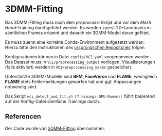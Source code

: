 
# 3DMM-Fitting

Das 3DMM-Fitting muss nach dem _preprocess_-Skript und vor dem _Mesh Head_-Training durchgeführt werden.
Es werden zuerst 2D-Landmarks in sämtlichen Frames erkannt und danach ein 3DMM-Model daran gefittet.

Es muss zuerst eine korrekte Conda-Environment aufgesetzt werden. Hierzu bitte den Instruktionen des [ursprünglichen Repositories](https://github.com/YuelangX/Multiview-3DMM-Fitting) folgen.

Konfigurationen können in Datei `config/VCI.yaml` vorgenommen werden.
Das Dataset muss in `VCI/preprocessing_output` vorliegen.
Visualisierungen (falls aktiviert) werden in `VCI/preprocessing_masks` gespeichert.

Unterstützte 3DMM-Modelle sind **BFM**, **FaceVerse** und **FLAME**, wenngleich **FLAME** stets Fehlermeldungen geworfen hat und ggf. Anpassungen notwendig sind.

Das Skript `vci_detect_and_fit.sh [Trainings-GPU-Nummer]` führt basierend auf der Konfig-Datei sämtliche Trainings durch.


## Referencen

Der Code wurde von [3DMM-Fitting](https://github.com/YuelangX/Multiview-3DMM-Fitting) übernommen.

